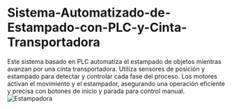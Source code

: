 # Sistema-Automatizado-de-Estampado-con-PLC-y-Cinta-Transportadora
Este sistema basado en PLC automatiza el estampado de objetos mientras avanzan por una cinta transportadora. Utiliza sensores de posición y estampado para detectar y controlar cada fase del proceso. Los motores activan el movimiento y el estampador, asegurando una operación eficiente y precisa con botones de inicio y parada para control manual.
![Estampadora](https://github.com/user-attachments/assets/775f7c2b-6609-408a-9ed8-a69df7d36abd)
